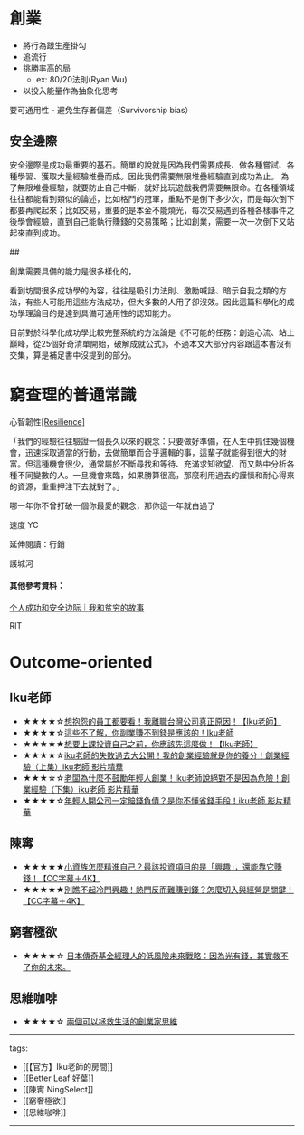 # 創業


  * 將行為跟生產掛勾
  * 追流行
  * 挑勝率高的局
    * ex: 80/20法則(Ryan Wu)
  * 以投入能量作為抽象化思考

要可通用性 - 避免生存者偏差（Survivorship bias）

## 安全邊際
安全邊際是成功最重要的基石。簡單的說就是因為我們需要成長、做各種嘗試、各種學習、獲取大量經驗堆疊而成。因此我們需要無限堆疊經驗直到成功為止。
為了無限堆疊經驗，就要防止自己中斷，就好比玩遊戲我們需要無限命。在各種領域往往都能看到類似的論述，比如格鬥的冠軍，重點不是倒下多少次，而是每次倒下都要再爬起來；比如交易，重要的是本金不能燒光，每次交易遇到各種各樣事件之後學會經驗，直到自己能執行賺錢的交易策略；比如創業，需要一次一次倒下又站起來直到成功。

##　


創業需要具備的能力是很多樣化的，

看到坊間很多成功學的內容，往往是吸引力法則、激勵喊話、暗示自我之類的方法，有些人可能用這些方法成功，但大多數的人用了卻沒效。因此這篇科學化的成功學理論目的是達到具備可通用性的認知能力。

目前對於科學化成功學比較完整系統的方法論是《不可能的任務：創造心流、站上巔峰，從25個好奇清單開始，破解成就公式》，不過本文大部分內容跟這本書沒有交集，算是補足書中沒提到的部分。




# 窮查理的普通常識

心智韌性[[Resilience]](/Content/Social%20Science/Psychology/Resilience)


「我們的經驗往往驗證一個長久以來的觀念：只要做好準備，在人生中抓住幾個機會，迅速採取適當的行動，去做簡單而合乎邏輯的事，這輩子就能得到很大的財富。但這種機會很少，通常屬於不斷尋找和等待、充滿求知欲望、而又熱中分析各種不同變數的人。一旦機會來臨，如果勝算很高，那麼利用過去的謹慎和耐心得來的資源，重重押注下去就對了。」


哪一年你不曾打破一個你最愛的觀念，那你這一年就白過了





速度 YC

延伸閱讀：行銷



護城河



#### 其他參考資料：
[个人成功和安全边际｜我和贫穷的故事](https://www.youtube.com/watch?v=sTQQUKWb0G4)


RIT
# Outcome-oriented

## Iku老師
* ★★★★☆[想抱怨的員工都要看！我離職台灣公司真正原因！【Iku老師】](https://www.youtube.com/watch?v=iKBGfLlRnxg)
* ★★★★☆[這些不了解，你副業賺不到錢是應該的！Iku老師](https://www.youtube.com/watch?v=ToX4aJnoiZM)
* ★★★★★[想要上課投資自己之前，你應該先這麼做！【Iku老師】](https://youtu.be/gH92fzkvHZM)
* ★★★★☆[iku老師的失敗過去大公開！我的創業經驗就是你的養分！創業經驗（上集）iku老師 影片精華](https://youtu.be/7fdVFwR0kKA)
* ★★★☆☆[老闆為什麼不鼓勵年輕人創業！Iku老師說絕對不是因為危險！創業經驗（下集）iku老師 影片精華](https://youtu.be/-EbKHfrOXzo)
* ★★★★☆[年輕人開公司一定賠錢負債？是你不懂省錢手段！iku老師 影片精華](https://youtu.be/r4zvzb7-0Us)

## 陳寗
* ★★★★★[小資族怎麼精進自己？最該投資項目的是「興趣」，還能靠它賺錢！【CC字幕＋4K】](https://youtu.be/pmF7Pa2AuJk)
* ★★★★★[別瞧不起冷門興趣！熱門反而難賺到錢？怎麼切入與經營是關鍵！【CC字幕＋4K】](https://youtu.be/pf2bL8_ihCI)

## 窮奢極欲
* ★★★★☆ [日本傳奇基金經理人的低風險未來戰略：因為光有錢，其實救不了你的未來。](https://youtu.be/c7T41eCmmVk)

## 思維咖啡
* ★★★★☆ [兩個可以拯救生活的創業家思維](https://youtu.be/5yVMIIhRWWA)

---
tags:
  - [[【官方】Iku老師的房間]]
  - [[Better Leaf 好葉]]
  - [[陳寗 NingSelect]]
  - [[窮奢極欲]]
  - [[思維咖啡]]

---